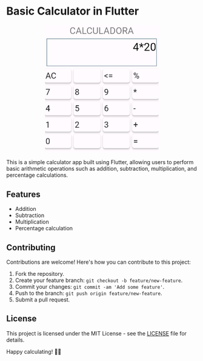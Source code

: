 <h1>Basic Calculator in Flutter</h1>

<p align="center">
  <img src="./images/calculator.png" width="300""</img>
</p>

<p>This is a simple calculator app built using Flutter, allowing users to perform basic arithmetic operations such as addition, subtraction, multiplication, and percentage calculations.</p>

<h2>Features</h2>
<ul>
    <li>Addition</li>
    <li>Subtraction</li>
    <li>Multiplication</li>
    <li>Percentage calculation</li>
</ul>

<h2>Contributing</h2>
<p>Contributions are welcome! Here's how you can contribute to this project:</p>
<ol>
    <li>Fork the repository.</li>
    <li>Create your feature branch: <code>git checkout -b feature/new-feature</code>.</li>
    <li>Commit your changes: <code>git commit -am 'Add some feature'</code>.</li>
    <li>Push to the branch: <code>git push origin feature/new-feature</code>.</li>
    <li>Submit a pull request.</li>
</ol>

<h2>License</h2>
<p>This project is licensed under the MIT License - see the <a href="LICENSE">LICENSE</a> file for details.</p>

<p>Happy calculating! 🧮✨</p>
